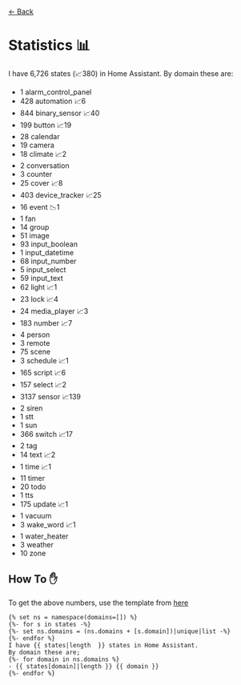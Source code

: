 [<- Back](README.md)
# Statistics 📊
I have 6,726 states (📈380) in Home Assistant.
By domain these are:
-   1 alarm_control_panel
-   428 automation 📈6
-   844 binary_sensor 📈40
-   199 button 📈19
-   28 calendar
-   19 camera
-   18 climate 📈2
-   2 conversation
-   3 counter
-   25 cover 📈8
-   403 device_tracker 📈25
-   16 event 📉1
-   1 fan
-   14 group
-   51 image
-   93 input_boolean
-   1 input_datetime
-   68 input_number
-   5 input_select
-   59 input_text
-   62 light 📈1
-   23 lock 📈4
-   24 media_player 📈3
-   183 number 📈7
-   4 person
-   3 remote
-   75 scene
-   3 schedule 📈1
-   165 script 📈6
-   157 select 📈2
-   3137 sensor 📈139
-   2 siren
-   1 stt
-   1 sun
-   366 switch 📈17
-   2 tag
-   14 text 📈2
-   1 time 📈1
-   11 timer
-   20 todo
-   1 tts
-   175 update 📈1
-   1 vacuum
-   3 wake_word 📈1
-   1 water_heater
-   3 weather
-   10 zone

## How To ✋
To get the above numbers, use the template from [here](https://www.reddit.com/r/homeassistant/comments/plmy7e/use_this_template_and_show_us_some_details_about/?utm_medium=android_app&utm_source=share)
```
{% set ns = namespace(domains=[]) %}
{%- for s in states -%}
{%- set ns.domains = (ns.domains + [s.domain])|unique|list -%}
{%- endfor %}
I have {{ states|length  }} states in Home Assistant.
By domain these are;
{%- for domain in ns.domains %}
- {{ states[domain]|length }} {{ domain }}
{%- endfor %}
```
